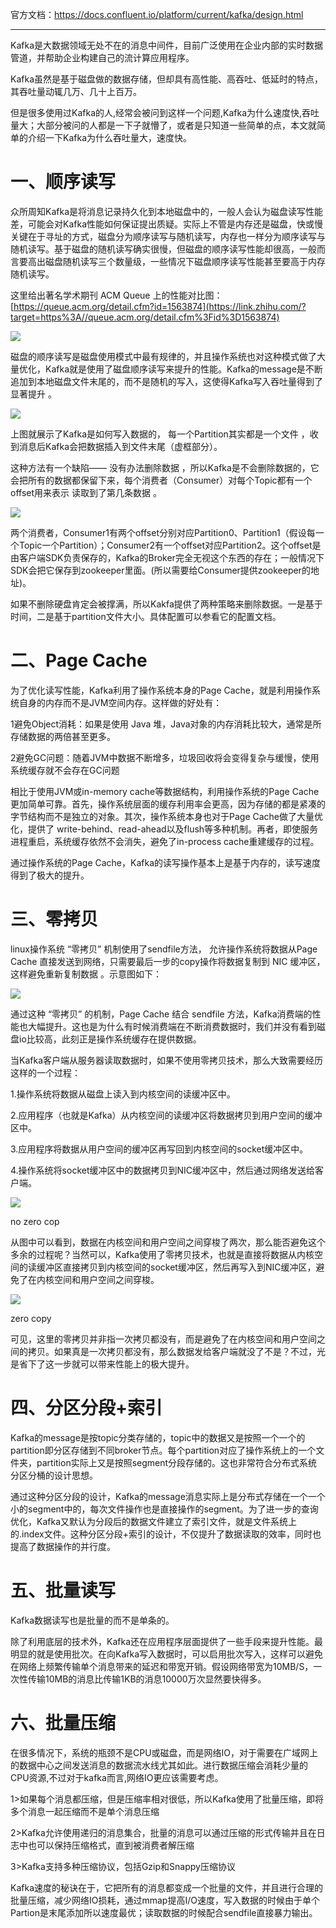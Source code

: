 官方文档：https://docs.confluent.io/platform/current/kafka/design.html

---

Kafka是大数据领域无处不在的消息中间件，目前广泛使用在企业内部的实时数据管道，并帮助企业构建自己的流计算应用程序。

Kafka虽然是基于磁盘做的数据存储，但却具有高性能、高吞吐、低延时的特点，其吞吐量动辄几万、几十上百万。

但是很多使用过Kafka的人,经常会被问到这样一个问题,Kafka为什么速度快,吞吐量大；大部分被问的人都是一下子就懵了，或者是只知道一些简单的点，本文就简单的介绍一下Kafka为什么吞吐量大，速度快。

# 一、顺序读写

众所周知Kafka是将消息记录持久化到本地磁盘中的，一般人会认为磁盘读写性能差，可能会对Kafka性能如何保证提出质疑。实际上不管是内存还是磁盘，快或慢关键在于寻址的方式，磁盘分为顺序读写与随机读写，内存也一样分为顺序读写与随机读写。基于磁盘的随机读写确实很慢，但磁盘的顺序读写性能却很高，一般而言要高出磁盘随机读写三个数量级，一些情况下磁盘顺序读写性能甚至要高于内存随机读写。

这里给出著名学术期刊 ACM Queue 上的性能对比图： [https://queue.acm.org/detail.cfm?id=1563874](https://link.zhihu.com/?target=https%3A//queue.acm.org/detail.cfm%3Fid%3D1563874)

![](Kafka为什么吞吐量大.assets/v2-e6e7b4c9b7b3dd1a71c2920a9f6f12bf_b.jpg)

磁盘的顺序读写是磁盘使用模式中最有规律的，并且操作系统也对这种模式做了大量优化，Kafka就是使用了磁盘顺序读写来提升的性能。Kafka的message是不断追加到本地磁盘文件末尾的，而不是随机的写入，这使得Kafka写入吞吐量得到了显著提升 。

![](Kafka为什么吞吐量大.assets/v2-7544cbc3cf9a676c787b55de64929673_b.jpg)

上图就展示了Kafka是如何写入数据的， 每一个Partition其实都是一个文件 ，收到消息后Kafka会把数据插入到文件末尾（虚框部分）。

这种方法有一个缺陷—— 没有办法删除数据 ，所以Kafka是不会删除数据的，它会把所有的数据都保留下来，每个消费者（Consumer）对每个Topic都有一个offset用来表示 读取到了第几条数据 。

![](Kafka为什么吞吐量大.assets/v2-6e1de2cce71df75f7a330bb5514f749a_b.jpg)

两个消费者，Consumer1有两个offset分别对应Partition0、Partition1（假设每一个Topic一个Partition）；Consumer2有一个offset对应Partition2。这个offset是由客户端SDK负责保存的，Kafka的Broker完全无视这个东西的存在；一般情况下SDK会把它保存到zookeeper里面。(所以需要给Consumer提供zookeeper的地址)。

如果不删除硬盘肯定会被撑满，所以Kakfa提供了两种策略来删除数据。一是基于时间，二是基于partition文件大小。具体配置可以参看它的配置文档。

# 二、Page Cache

为了优化读写性能，Kafka利用了操作系统本身的Page Cache，就是利用操作系统自身的内存而不是JVM空间内存。这样做的好处有：

1避免Object消耗：如果是使用 Java 堆，Java对象的内存消耗比较大，通常是所存储数据的两倍甚至更多。

2避免GC问题：随着JVM中数据不断增多，垃圾回收将会变得复杂与缓慢，使用系统缓存就不会存在GC问题

相比于使用JVM或in-memory cache等数据结构，利用操作系统的Page Cache更加简单可靠。首先，操作系统层面的缓存利用率会更高，因为存储的都是紧凑的字节结构而不是独立的对象。其次，操作系统本身也对于Page Cache做了大量优化，提供了 write-behind、read-ahead以及flush等多种机制。再者，即使服务进程重启，系统缓存依然不会消失，避免了in-process cache重建缓存的过程。

通过操作系统的Page Cache，Kafka的读写操作基本上是基于内存的，读写速度得到了极大的提升。

# 三、零拷贝

linux操作系统 “零拷贝” 机制使用了sendfile方法， 允许操作系统将数据从Page Cache 直接发送到网络，只需要最后一步的copy操作将数据复制到 NIC 缓冲区， 这样避免重新复制数据 。示意图如下：

![](Kafka为什么吞吐量大.assets/v2-8578d40b28c8ac6a2ee0a78c3ce1e8cf_b.jpg)

通过这种 “零拷贝” 的机制，Page Cache 结合 sendfile 方法，Kafka消费端的性能也大幅提升。这也是为什么有时候消费端在不断消费数据时，我们并没有看到磁盘io比较高，此刻正是操作系统缓存在提供数据。

当Kafka客户端从服务器读取数据时，如果不使用零拷贝技术，那么大致需要经历这样的一个过程：

1.操作系统将数据从磁盘上读入到内核空间的读缓冲区中。

2.应用程序（也就是Kafka）从内核空间的读缓冲区将数据拷贝到用户空间的缓冲区中。

3.应用程序将数据从用户空间的缓冲区再写回到内核空间的socket缓冲区中。

4.操作系统将socket缓冲区中的数据拷贝到NIC缓冲区中，然后通过网络发送给客户端。

![](Kafka为什么吞吐量大.assets/v2-e4013fd945b96ad8215fb396d5b43709_b.jpg)

no zero cop

从图中可以看到，数据在内核空间和用户空间之间穿梭了两次，那么能否避免这个多余的过程呢？当然可以，Kafka使用了零拷贝技术，也就是直接将数据从内核空间的读缓冲区直接拷贝到内核空间的socket缓冲区，然后再写入到NIC缓冲区，避免了在内核空间和用户空间之间穿梭。

![](Kafka为什么吞吐量大.assets/v2-f841fd2a5b808bddad55f95320c414df_b.jpg)

zero copy

可见，这里的零拷贝并非指一次拷贝都没有，而是避免了在内核空间和用户空间之间的拷贝。如果真是一次拷贝都没有，那么数据发给客户端就没了不是？不过，光是省下了这一步就可以带来性能上的极大提升。

# 四、分区分段+索引

Kafka的message是按topic分类存储的，topic中的数据又是按照一个一个的partition即分区存储到不同broker节点。每个partition对应了操作系统上的一个文件夹，partition实际上又是按照segment分段存储的。这也非常符合分布式系统分区分桶的设计思想。

通过这种分区分段的设计，Kafka的message消息实际上是分布式存储在一个一个小的segment中的，每次文件操作也是直接操作的segment。为了进一步的查询优化，Kafka又默认为分段后的数据文件建立了索引文件，就是文件系统上的.index文件。这种分区分段+索引的设计，不仅提升了数据读取的效率，同时也提高了数据操作的并行度。

# 五、批量读写

Kafka数据读写也是批量的而不是单条的。

除了利用底层的技术外，Kafka还在应用程序层面提供了一些手段来提升性能。最明显的就是使用批次。在向Kafka写入数据时，可以启用批次写入，这样可以避免在网络上频繁传输单个消息带来的延迟和带宽开销。假设网络带宽为10MB/S，一次性传输10MB的消息比传输1KB的消息10000万次显然要快得多。

# 六、批量压缩

在很多情况下，系统的瓶颈不是CPU或磁盘，而是网络IO，对于需要在广域网上的数据中心之间发送消息的数据流水线尤其如此。进行数据压缩会消耗少量的CPU资源,不过对于kafka而言,网络IO更应该需要考虑。

1>如果每个消息都压缩，但是压缩率相对很低，所以Kafka使用了批量压缩，即将多个消息一起压缩而不是单个消息压缩

2>Kafka允许使用递归的消息集合，批量的消息可以通过压缩的形式传输并且在日志中也可以保持压缩格式，直到被消费者解压缩

3>Kafka支持多种压缩协议，包括Gzip和Snappy压缩协议

Kafka速度的秘诀在于，它把所有的消息都变成一个批量的文件，并且进行合理的批量压缩，减少网络IO损耗，通过mmap提高I/O速度，写入数据的时候由于单个Partion是末尾添加所以速度最优；读取数据的时候配合sendfile直接暴力输出。
